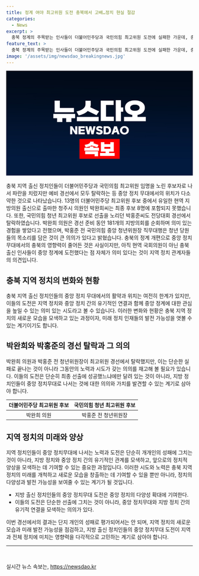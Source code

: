 ```yaml
---
title: 정계 여야 최고위원 도전 충북에서 고배…정치 현실 절감
categories:
  - News
excerpt: >
  충북 정계의 주목받는 인사들이 더불어민주당과 국민의힘 최고위원 도전에 실패한 가운데, 충북의 중앙 정치적 위치가 다시 강조되고 있다. 박홍준 전 청년위원장과 박완희 청주시의원은 예비경선에서 탈락하며 중앙 정치의 변방에서의 위치를 확인했다. 이들의 도전은 충북의 정치적 무게감을 상징하며, 현역 지방의원으로는 유일하게 도전했던 박완희 청주시의원의 노력 또한 주목받았다. 지역 정계 관계자는 두 후보에게 박수를 보내며, 충북의 중앙정계 도전의 의의를 강조했다.
feature_text: >
  충북 정계의 주목받는 인사들이 더불어민주당과 국민의힘 최고위원 도전에 실패한 가운데, 충북의 중앙 정치적 위치가 다시 강조되고 있다. 박홍준 전 청년위원장과 박완희 청주시의원은 예비경선에서 탈락하며 중앙 정치의 변방에서의 위치를 확인했다. 이들의 도전은 충북의 정치적 무게감을 상징하며, 현역 지방의원으로는 유일하게 도전했던 박완희 청주시의원의 노력 또한 주목받았다. 지역 정계 관계자는 두 후보에게 박수를 보내며, 충북의 중앙정계 도전의 의의를 강조했다.
image: '/assets/img/newsdao_breakingnews.jpg'
---
```


<p><img src="/assets/img/newsdao_breakingnews.jpg" alt="firstkoreanews 속보" /></p>

<p data-ke-size="size16">충북 지역 출신 정치인들이 더불어민주당과 국민의힘 최고위원 임명을 노린 후보자로 나서 파란을 치렀지만 예비 경선에서 모두 탈락하는 등 중앙 정치 무대에서의 위치가 다소 약한 것으로 나타났습니다. 13명의 더불어민주당 최고위원 후보 중에서 유일한 현역 지방의원 출신으로 출마한 청주시 의원인 박완희씨는 최종 후보 8명에 포함되지 못했습니다. 또한, 국민의힘 청년 최고위원 후보로 선출을 노리던 박홍준씨도 전당대회 경선에서 탈락하였습니다. 박완희 의원은 경선 준비 동안 181개의 지방의회를 순회하며 의미 있는 경험을 쌓았다고 전했으며, 박홍준 전 국민의힘 중앙 청년위원장 직무대행은 청년 당원들의 목소리를 담은 것이 큰 의의가 있다고 밝혔습니다. 충북의 정계 개편으로 중앙 정치 무대에서의 충북의 영향력이 줄어든 것은 사실이지만, 아직 현역 국회의원이 아닌 충북 출신 인사들이 중앙 정계에 도전했다는 점 자체가 의미 있다는 것이 지역 정치 관계자들의 의견입니다.</p>

<h2 data-ke-size="size26">충북 지역 정치의 변화와 현황</h2>

<p data-ke-size="size16">충북 지역 출신 정치인들의 중앙 정치 무대에서의 활약과 위치는 여전히 한계가 있지만, 이들의 도전은 지역 정치와 중앙 정치 간의 유기적인 연결과 함께 중앙 정계에 대한 관심을 높일 수 있는 의미 있는 시도라고 볼 수 있습니다. 이러한 변화와 현황은 충북 지역 정치의 새로운 모습을 모색하고 있는 과정이자, 미래 정치 인재들의 발전 가능성을 엿볼 수 있는 계기이기도 합니다.</p>

<h2 data-ke-size="size26">박완희와 박홍준의 경선 탈락과 그 의의</h2>

<p data-ke-size="size16">박완희 의원과 박홍준 전 청년위원장이 최고위원 경선에서 탈락했지만, 이는 단순한 실패로 끝나는 것이 아니라 그동안의 노력과 시도가 갖는 의의를 재고해 볼 필요가 있습니다. 이들의 도전은 단순히 최종 선출에 성공했느냐에만 달려 있는 것이 아니라, 지방 정치인들이 중앙 정치무대로 나서는 것에 대한 의의와 가치를 발견할 수 있는 계기로 삼아야 합니다.</p>

<table>
<thead>
<tr>
<th style="text-align: center;">더불어민주당 최고위원 후보</th>
<th style="text-align: center;">국민의힘 청년 최고위원 후보</th>
</tr>
</thead>
<tbody>
<tr>
<td style="text-align: center;">박완희 의원</td>
<td style="text-align: center;">박홍준 전 청년위원장</td>
</tr>
</tbody>
</table>

<h2 data-ke-size="size26">지역 정치의 미래와 양상</h2>

<p data-ke-size="size16">지역 정치인들이 중앙 정치무대에 나서는 노력과 도전은 단순히 개개인의 성패에 그치는 것이 아니라, 지방 정치와 중앙 정치 간의 유기적인 관계를 모색하고, 앞으로의 정치적 양상을 모색하는 데 기여할 수 있는 중요한 과정입니다. 이러한 시도와 노력은 충북 지역 정치의 미래를 개척하고 새로운 모습을 창출하는 데 기여할 수 있을 뿐만 아니라, 정치의 다양성과 발전 가능성을 보여줄 수 있는 계기가 될 것입니다.</p>

<ul>
<li style="text-align: left;">지방 출신 정치인들의 중앙 정치무대 도전은 중앙 정치의 다양성 확대에 기여한다.</li>
<li style="text-align: left;">이들의 도전은 단순한 선출에 그치는 것이 아니라, 중앙 정치무대와 지방 정치 간의 유기적 연결을 모색하는 의의가 있다.</li>
</ul>

<p data-ke-size="size16">이번 경선에서의 결과는 단지 개인의 성패로 평가되어서는 안 되며, 지역 정치의 새로운 모습과 미래 발전 가능성을 점검하고, 지방 출신 정치인들의 중앙 정치무대 도전이 지역과 전체 정치에 미치는 영향력을 다각적으로 고민하는 계기로 삼아야 합니다.</p>

<hr>

<p data-ke-size="size16">&nbsp;</p>
실시간 뉴스 속보는, <a href="https://newsdao.kr" rel="dofollow">https://newsdao.kr</a>


